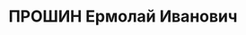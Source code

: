 ---
title: ПРОШИН Ермолай Иванович
description: "Род. в 1882, Санкт-Петербург, русский, из рабочих, б/п (предполож. исключен).\
  \ Проживал: Украинская ССР, г. Харьков, Пушкинская, 42, кв. 44. Рабочий \n  Арестован\
  \ 23.08.1937. Обв. по ст. 54 (правый троцкизм). Приговор: 10.12.1937 – ВМН. Расстрелян\
  \ 10.12.1937. \n  Реабилитирован 25.08.1956 \n  (Жена репрессирована как ЧСИР -\
  \ 5 лет ИТЛ, муж дочери - Ткаченко Андрей Павлович арестован 23.07.1937, 8 лет ИТЛ.\
  \ )"
---